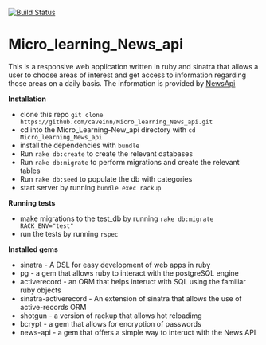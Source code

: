 [![Build Status](https://travis-ci.org/caveinn/Micro_learning_News_api.svg?branch=develop)](https://travis-ci.org/caveinn/Micro_learning_News_api)  
# Micro_learning_News_api
  This is a responsive web application written in ruby and sinatra that
  allows a user to choose areas of interest and get access to information
  regarding those areas on a daily basis. The information is provided by 
  [NewsApi](https://newsapi.org/)  

**Installation**
 
- clone this repo `git clone https://github.com/caveinn/Micro_learning_News_api.git`
- cd into the Micro_Learning-New_api directory with `cd Micro_learning_News_api`
- install the dependencies with `bundle`
- Run `rake db:create` to create the relevant databases
- Run `rake db:migrate` to perform migrations and create the relevant tables
- Run `rake db:seed` to populate the db with categories
- start server by running `bundle exec rackup`

**Running tests**

- make migrations to the test_db by running `rake db:migrate RACK_ENV="test"`
- run the tests by running `rspec`

**Installed gems**
 - sinatra - A DSL for easy development of web apps in ruby
 - pg - a gem that allows ruby to interact with the postgreSQL engine 
 - activerecord - an ORM that helps interuct with SQL using the familiar ruby objects
 - sinatra-activerecord - An extension of sinatra that allows the use of active-records ORM
 - shotgun - a version of rackup that allows hot reloadimg
 - bcrypt - a gem that allows for encryption of passwords
 - news-api - a gem that offers a simple way to interuct with the News API 

